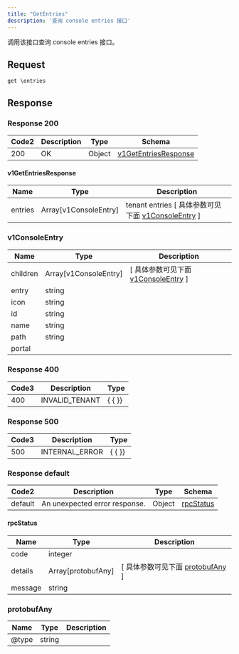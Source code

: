 ```yaml
---
title: "GetEntries"
description: '查询 console entries 接口'
---
```

调用该接口查询 console entries 接口。

## Request

```
get \entries
```

## Response

### Response  200 
| Code2 | Description | Type | Schema |
| ---- | ----------- | ------ | ------ |
| 200 | OK | Object | [v1GetEntriesResponse](#v1GetEntriesResponse) |

#### v1GetEntriesResponse

| Name | Type | Description | 
| ---- | ---- | ----------- |         
| entries | Array[v1ConsoleEntry] | tenant entries [ 具体参数可见下面 [v1ConsoleEntry](#v1ConsoleEntry) ] |    

### v1ConsoleEntry
| Name | Type | Description | 
| ---- | ---- | ----------- |         
| children | Array[v1ConsoleEntry] |  [ 具体参数可见下面 [v1ConsoleEntry](#v1ConsoleEntry) ] |       
| entry | string |  |      
| icon | string |  |      
| id | string |  |      
| name | string |  |      
| path | string |  |      
| portal |  |  |   



### Response  400
| Code3 | Description | Type | 
| ---- | ----------- | ------ | 
| 400 | INVALID_TENANT | {   { }} |

### Response  500
| Code3 | Description | Type | 
| ---- | ----------- | ------ | 
| 500 | INTERNAL_ERROR | {   { }} |

### Response  default 
| Code2 | Description | Type | Schema |
| ---- | ----------- | ------ | ------ |
| default | An unexpected error response. | Object | [rpcStatus](#rpcStatus) |

#### rpcStatus

| Name | Type | Description | 
| ---- | ---- | ----------- |     
| code | integer |  |          
| details | Array[protobufAny] |  [ 具体参数可见下面 [protobufAny](#protobufAny) ] |       
| message | string |  |   

### protobufAny
| Name | Type | Description | 
| ---- | ---- | ----------- |     
| @type | string |  |   



